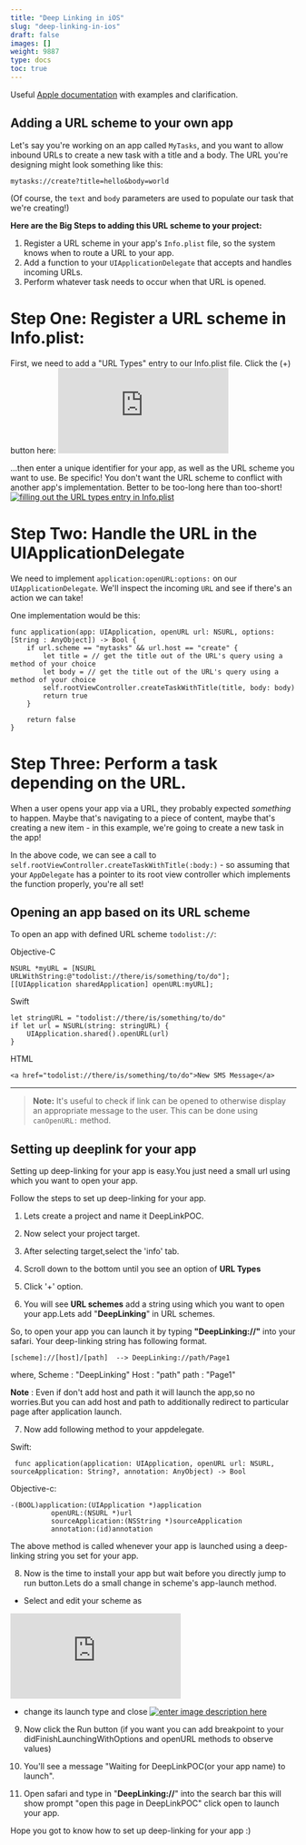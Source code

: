 ```yaml
---
title: "Deep Linking in iOS"
slug: "deep-linking-in-ios"
draft: false
images: []
weight: 9887
type: docs
toc: true
---
```


Useful [Apple documentation][1] with examples and clarification.


  [1]: https://developer.apple.com/library/ios/documentation/iPhone/Conceptual/iPhoneOSProgrammingGuide/Inter-AppCommunication/Inter-AppCommunication.html

## Adding a URL scheme to your own app
Let's say you're working on an app called `MyTasks`, and you want to allow inbound URLs to create a new task with a title and a body. The URL you're designing might look something like this:

`mytasks://create?title=hello&body=world`

(Of course, the `text` and `body` parameters are used to populate our task that we're creating!)

**Here are the Big Steps to adding this URL scheme to your project:**

 1. Register a URL scheme in your app's `Info.plist` file, so the system knows when to route a URL to your app.
 2. Add a function to your `UIApplicationDelegate` that accepts and handles incoming URLs.
 3. Perform whatever task needs to occur when that URL is opened.

# Step One: Register a URL scheme in Info.plist:

First, we need to add a "URL Types" entry to our Info.plist file. Click the (+) button here:
[![adding a new row to Info.plist][1]][1]

...then enter a unique identifier for your app, as well as the URL scheme you want to use. Be specific! You don't want the URL scheme to conflict with another app's implementation. Better to be too-long here than too-short!
[![filling out the URL types entry in Info.plist][2]][2]

# Step Two: Handle the URL in the UIApplicationDelegate

We need to implement `application:openURL:options:` on our `UIApplicationDelegate`. We'll inspect the incoming `URL` and see if there's an action we can take! 

One implementation would be this:

    func application(app: UIApplication, openURL url: NSURL, options: [String : AnyObject]) -> Bool {
        if url.scheme == "mytasks" && url.host == "create" {
            let title = // get the title out of the URL's query using a method of your choice
            let body = // get the title out of the URL's query using a method of your choice
            self.rootViewController.createTaskWithTitle(title, body: body)
            return true
        }

        return false
    }

# Step Three: Perform a task depending on the URL.
When a user opens your app via a URL, they probably expected *something* to happen. Maybe that's navigating to a piece of content, maybe that's creating a new item - in this example, we're going to create a new task in the app!

In the above code, we can see a call to `self.rootViewController.createTaskWithTitle(:body:)` - so assuming that your `AppDelegate` has a pointer to its root view controller which implements the function properly, you're all set!

  [1]: http://i.stack.imgur.com/2aLZt.png
  [2]: http://i.stack.imgur.com/5W7Lk.png

## Opening an app based on its URL scheme
To open an app with defined URL scheme `todolist://`:

Objective-C

    NSURL *myURL = [NSURL URLWithString:@"todolist://there/is/something/to/do"];
    [[UIApplication sharedApplication] openURL:myURL];

Swift

    let stringURL = "todolist://there/is/something/to/do"
    if let url = NSURL(string: stringURL) {
        UIApplication.shared().openURL(url)
    }

HTML

    <a href="todolist://there/is/something/to/do">New SMS Message</a>

----

>**Note:** It's useful to check if link can be opened to otherwise display an appropriate message to the user. This can be done using `canOpenURL:` method.

## Setting up deeplink for your app
Setting up deep-linking for your app is easy.You just need a small url using which you want to open your app.

Follow the steps to set up deep-linking for your app.

1. Lets create a project and name it DeepLinkPOC.

2. Now select your project target.

3. After selecting target,select the 'info' tab.

4. Scroll down to the bottom until you see an option of **URL Types**

5. Click '+' option.

6. You will see **URL schemes** add a string using which you want to open your app.Lets add "**DeepLinking**" in URL schemes.

So, to open your app you can launch it by typing **"DeepLinking://"** into your safari.
Your deep-linking string has following format.

    [scheme]://[host]/[path]  --> DeepLinking://path/Page1

where,
Scheme : "DeepLinking"
Host : "path"
path : "Page1"

**Note** : Even if don't add host and path it will launch the app,so no worries.But you can add host and path to additionally redirect to particular page after application launch. 

7. Now add following method to your appdelegate.

Swift:
   

     func application(application: UIApplication, openURL url: NSURL, sourceApplication: String?, annotation: AnyObject) -> Bool 

Objective-c:

    -(BOOL)application:(UIApplication *)application
              openURL:(NSURL *)url
              sourceApplication:(NSString *)sourceApplication
              annotation:(id)annotation

The above method is called whenever your app is launched using a deep-linking string you set for your app.

8. Now is the time to install your app but wait before you directly jump to run button.Lets do a small change in scheme's app-launch method.
        

 - Select and edit your scheme as 

[![enter image description here][1]][1]

 


 - change its launch type and close [![enter image description here][2]][2]


  [1]: http://i.stack.imgur.com/jZX8B.png
  [2]: http://i.stack.imgur.com/1e6Fw.png

9. Now click the Run button (if you want you can add breakpoint to your didFinishLaunchingWithOptions and openURL methods to observe values)

10. You'll see a message "Waiting for DeepLinkPOC(or your app name) to launch".

11. Open safari and type in "**DeepLinking://**" into the search bar this will show prompt "open this page in DeepLinkPOC" click open to launch your app.

Hope you got to know how to set up deep-linking for your app :) 

